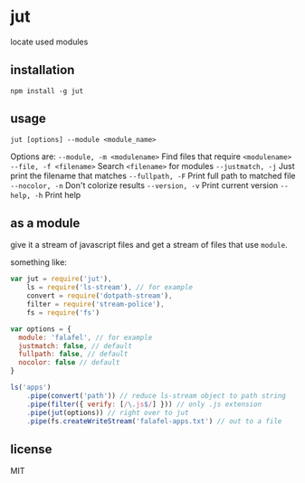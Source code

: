 jut
===

locate used modules

## installation
`npm install -g jut`

## usage

`jut [options] --module <module_name>`

Options are:
`--module, -m <modulename>` Find files that require `<modulename>`
`--file, -f <filename>` Search `<filename>` for modules
`--justmatch, -j` Just print the filename that matches
`--fullpath, -F` Print full path to matched file
`--nocolor, -n` Don't colorize results
`--version, -v` Print current version
`--help, -h` Print help

## as a module

give it a stream of javascript files and get a stream of files that use
`module`.

something like:

```js
var jut = require('jut'),
    ls = require('ls-stream'), // for example
    convert = require('dotpath-stream'),
    filter = require('stream-police'),
    fs = require('fs')

var options = {
  module: 'falafel', // for example
  justmatch: false, // default
  fullpath: false, // default
  nocolor: false // default
}

ls('apps')
    .pipe(convert('path')) // reduce ls-stream object to path string
    .pipe(filter({ verify: [/\.js$/] })) // only .js extension
    .pipe(jut(options)) // right over to jut
    .pipe(fs.createWriteStream('falafel-apps.txt') // out to a file
```

## license

MIT

